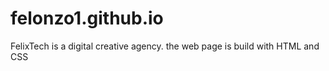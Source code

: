 # felonzo1.github.io
FelixTech is a digital creative agency. 
the web page is build with HTML and CSS
